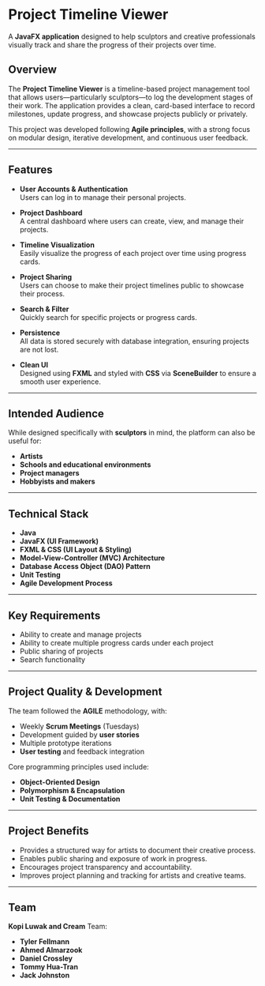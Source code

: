 # **Project Timeline Viewer**

A **JavaFX application** designed to help sculptors and creative professionals visually track and share the progress of their projects over time.

## **Overview**

The **Project Timeline Viewer** is a timeline-based project management tool that allows users—particularly sculptors—to log the development stages of their work. The application provides a clean, card-based interface to record milestones, update progress, and showcase projects publicly or privately.

This project was developed following **Agile principles**, with a strong focus on modular design, iterative development, and continuous user feedback.

---

## **Features**

- **User Accounts & Authentication**  
  Users can log in to manage their personal projects.

- **Project Dashboard**  
  A central dashboard where users can create, view, and manage their projects.

- **Timeline Visualization**  
  Easily visualize the progress of each project over time using progress cards.

- **Project Sharing**  
  Users can choose to make their project timelines public to showcase their process.

- **Search & Filter**  
  Quickly search for specific projects or progress cards.

- **Persistence**  
  All data is stored securely with database integration, ensuring projects are not lost.

- **Clean UI**  
  Designed using **FXML** and styled with **CSS** via **SceneBuilder** to ensure a smooth user experience.

---

## **Intended Audience**

While designed specifically with **sculptors** in mind, the platform can also be useful for:
- **Artists**
- **Schools and educational environments**
- **Project managers**
- **Hobbyists and makers**

---

## **Technical Stack**

- **Java**
- **JavaFX (UI Framework)**
- **FXML & CSS (UI Layout & Styling)**
- **Model-View-Controller (MVC) Architecture**
- **Database Access Object (DAO) Pattern**
- **Unit Testing**
- **Agile Development Process**

---

## **Key Requirements**

- Ability to create and manage projects
- Ability to create multiple progress cards under each project
- Public sharing of projects
- Search functionality

---

## **Project Quality & Development**

The team followed the **AGILE** methodology, with:
- Weekly **Scrum Meetings** (Tuesdays)
- Development guided by **user stories**
- Multiple prototype iterations
- **User testing** and feedback integration

Core programming principles used include:
- **Object-Oriented Design**
- **Polymorphism & Encapsulation**
- **Unit Testing & Documentation**

---

## **Project Benefits**

- Provides a structured way for artists to document their creative process.
- Enables public sharing and exposure of work in progress.
- Encourages project transparency and accountability.
- Improves project planning and tracking for artists and creative teams.

---

## **Team**

**Kopi Luwak and Cream** Team:
- **Tyler Fellmann**
- **Ahmed Almarzook**
- **Daniel Crossley**
- **Tommy Hua-Tran**
- **Jack Johnston**
